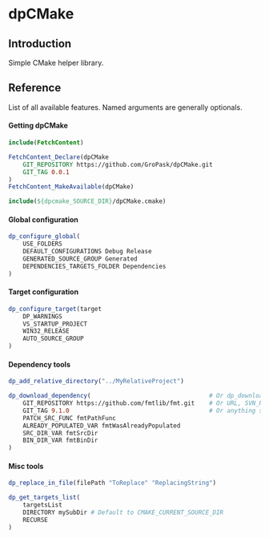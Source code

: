 # dpCMake

## Introduction
Simple CMake helper library.

## Reference
List of all available features.
Named arguments are generally optionals.

#### Getting dpCMake
```cmake
include(FetchContent)

FetchContent_Declare(dpCMake
    GIT_REPOSITORY https://github.com/GroPask/dpCMake.git
    GIT_TAG 0.0.1
)
FetchContent_MakeAvailable(dpCMake)

include(${dpcmake_SOURCE_DIR}/dpCMake.cmake)
```

#### Global configuration
```cmake
dp_configure_global(
    USE_FOLDERS
    DEFAULT_CONFIGURATIONS Debug Release
    GENERATED_SOURCE_GROUP Generated
    DEPENDENCIES_TARGETS_FOLDER Dependencies
)
```

#### Target configuration
```cmake
dp_configure_target(target
    DP_WARNINGS
    VS_STARTUP_PROJECT
    WIN32_RELEASE
    AUTO_SOURCE_GROUP
)
```
#### Dependency tools
```cmake
dp_add_relative_directory("../MyRelativeProject")

dp_download_dependency(                                 # Or dp_download_and_add_dependency
    GIT_REPOSITORY https://github.com/fmtlib/fmt.git    # Or URL, SVN_REPOSITORY, HG_REPOSITORY, CVS_REPOSITORY
    GIT_TAG 9.1.0                                       # Or anything supported by FetchContent_Declare
    PATCH_SRC_FUNC fmtPathFunc
    ALREADY_POPULATED_VAR fmtWasAlreadyPopulated
    SRC_DIR_VAR fmtSrcDir
    BIN_DIR_VAR fmtBinDir
)
```

#### Misc tools
```cmake
dp_replace_in_file(filePath "ToReplace" "ReplacingString")

dp_get_targets_list(
    targetsList
    DIRECTORY mySubDir # Default to CMAKE_CURRENT_SOURCE_DIR
    RECURSE
)
```
